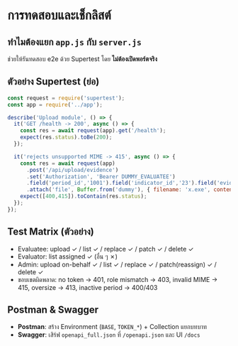 # การทดสอบและเช็กลิสต์

## ทำไมต้องแยก `app.js` กับ `server.js`
ช่วยให้รันทดสอบ e2e ด้วย Supertest โดย **ไม่ต้องเปิดพอร์ตจริง**

## ตัวอย่าง Supertest (ย่อ)
```js
const request = require('supertest');
const app = require('../app');

describe('Upload module', () => {
  it('GET /health -> 200', async () => {
    const res = await request(app).get('/health');
    expect(res.status).toBe(200);
  });

  it('rejects unsupported MIME -> 415', async () => {
    const res = await request(app)
      .post('/api/upload/evidence')
      .set('Authorization', 'Bearer DUMMY_EVALUATEE')
      .field('period_id','1001').field('indicator_id','23').field('evidence_type_id','1')
      .attach('file', Buffer.from('dummy'), { filename: 'x.exe', contentType: 'application/octet-stream' });
    expect([400,415]).toContain(res.status);
  });
});
```

## Test Matrix (ตัวอย่าง)
- Evaluatee: upload ✓ / list ✓ / replace ✓ / patch ✓ / delete ✓
- Evaluator: list assigned ✓ (อื่น ๆ ✗)
- Admin: upload on-behalf ✓ / list ✓ / replace ✓ / patch(reassign) ✓ / delete ✓
- ขอบเขตผิดพลาด: no token → 401, role mismatch → 403, invalid MIME → 415, oversize → 413, inactive period → 400/403

## Postman & Swagger
- **Postman**: สร้าง Environment (`BASE`, `TOKEN_*`) + Collection แยกบทบาท
- **Swagger**: เสิร์ฟ `openapi_full.json` ที่ `/openapi.json` และ UI `/docs`